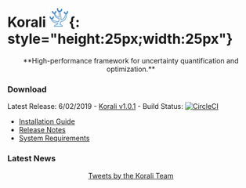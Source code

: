 # Korali  ![](images/logo.png){: style="height:25px;width:25px"}
<center>**High-performance framework for uncertainty quantification and optimization.**</center>

### **Download**

Latest Release: 6/02/2019 - [Korali v1.0.1](https://github.com/cselab/korali/tree/latest) - Build Status: [![CircleCI](https://circleci.com/gh/cselab/korali/tree/latest.svg?style=svg&circle-token=d73f56a4d14073880f8fe1140964afb58f2b1c35)](install)

 + [Installation Guide](install.md)
 + [Release Notes](https://github.com/cselab/korali/blob/master/docs/RELEASE-NOTES)
 + [System Requirements](install/#system-requirements)

### **Latest News**
 
<div align="center"><a class="twitter-timeline" data-height="600" data-width="70%" data-dnt="true" data-theme="light" href="https://twitter.com/EthKorali?ref_src=twsrc%5Etfw">Tweets by the Korali Team</a> <script async src="https://platform.twitter.com/widgets.js" charset="utf-8"></script></div>

